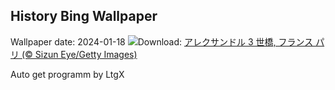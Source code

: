## History Bing Wallpaper
Wallpaper date: 2024-01-18
![](https://www.bing.com/th?id=OHR.ParisBridge_JA-JP7502194315_UHD.jpg&w=1000)Download: [アレクサンドル 3 世橋, フランス パリ (© Sizun Eye/Getty Images)](https://www.bing.com/th?id=OHR.ParisBridge_JA-JP7502194315_UHD.jpg)

Auto get programm by LtgX

